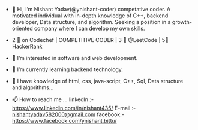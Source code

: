 - 👋 Hi, I’m Nishant Yadav(@ynishant-coder) competative coder.
A motivated individual with in-depth knowledge of C++, backend developer, Data structure, and algorithm. Seeking a position in a growth-oriented company where I can develop my own skills. 
- 2 🌟 on Codechef | COMPETITIVE CODER | 3 🌟 @LeetCode | 5🌟 HackerRank 
- 👀 I’m interested in software and web development.
- 🌱 I’m currently learning backend technology.

- 💞️ I have knowledge of html, css, java-script, C++, Sql, Data structure and algorithms...
- 📫 How to reach me ...
linkedln :- https://www.linkedin.com/in/nishant435/
E-mail :- nishantyadav582000@gmail.com
facebook:- https://www.facebook.com/ynishant.bittu/

<!---
ynishant-coder/ynishant-coder is a ✨ special ✨ repository because its `README.md` (this file) appears on your GitHub profile.
You can click the Preview link to take a look at your changes.
--->
